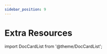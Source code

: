 ```yaml
---
sidebar_position: 9
---
```


# Extra Resources

import DocCardList from '@theme/DocCardList';

<DocCardList />
